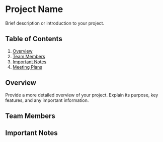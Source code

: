 # Project Name

Brief description or introduction to your project.

## Table of Contents

1. [Overview](#overview)
2. [Team Members](#team-members)
3. [Important Notes](#important-notes)
4. [Meeting Plans](#meeting-plans)

## Overview

Provide a more detailed overview of your project. Explain its purpose, key features, and any important information.

## Team Members

## Important Notes
